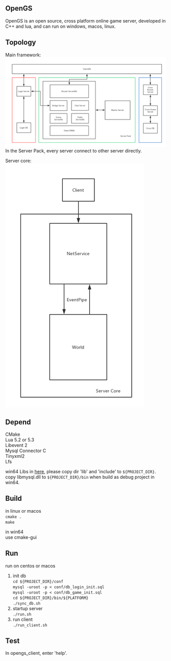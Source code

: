 ## OpenGS

OpenGS is an open source, cross platform online game server, developed in C++ and lua, and can run on windows, macos, linux.

## Topology

Main framework:  
![main](pictures/opengs-main.png)
In the Server Pack, every server connect to other server directly.  


Server core:  
![core](pictures/opengs-core.png)

## Depend

CMake  
Lua 5.2 or 5.3  
Libevent 2  
Mysql Connector C  
Tinyxml2  
Lfs  

win64 Libs in [here](https://github.com/mashago/Libs), please copy dir 'lib' and 'include' to `${PROJECT_DIR}`.  
copy libmysql.dll to `${PROJECT_DIR}/bin` when build as debug project in win64.

## Build
in linux or macos  
`cmake .`  
`make`  
  
in win64  
use cmake-gui

## Run
run on centos or macos  
1. init db  
`cd ${PROJECT_DIR}/conf`  
`mysql -uroot -p < conf/db_login_init.sql`  
`mysql -uroot -p < conf/db_game_init.sql`  
`cd ${PROJECT_DIR}/bin/${PLATFORM}`  
`./sync_db.sh`  
2. startup server  
`./run.sh`  
3. run client  
`./run_client.sh`  

## Test
In opengs_client, enter 'help'.



